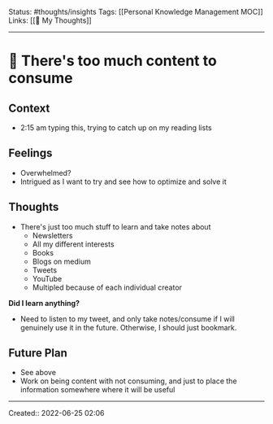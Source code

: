 Status: #thoughts/insights
Tags: [[Personal Knowledge Management MOC]]
Links: [[💭 My Thoughts]]
___
# 💭 There's too much content to consume
## Context
- 2:15 am typing this, trying to catch up on my reading lists
## Feelings
 - Overwhelmed?
 - Intrigued as I want to try and see how to optimize and solve it
## Thoughts
- There's just too much stuff to learn and take notes about
	- Newsletters
	- All my different interests
	- Books
	- Blogs on medium
	- Tweets
	- YouTube
	- Multipled because of each individual creator

**Did I learn anything?**
- Need to listen to my tweet, and only take notes/consume if I will genuinely use it in the future. Otherwise, I should just bookmark.
## Future Plan
- See above
- Work on being content with not consuming, and just to place the information somewhere where it will be useful
___
Created::  2022-06-25 02:06